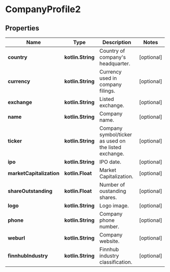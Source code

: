 
# CompanyProfile2

## Properties
Name | Type | Description | Notes
------------ | ------------- | ------------- | -------------
**country** | **kotlin.String** | Country of company&#39;s headquarter. |  [optional]
**currency** | **kotlin.String** | Currency used in company filings. |  [optional]
**exchange** | **kotlin.String** | Listed exchange. |  [optional]
**name** | **kotlin.String** | Company name. |  [optional]
**ticker** | **kotlin.String** | Company symbol/ticker as used on the listed exchange. |  [optional]
**ipo** | **kotlin.String** | IPO date. |  [optional]
**marketCapitalization** | **kotlin.Float** | Market Capitalization. |  [optional]
**shareOutstanding** | **kotlin.Float** | Number of oustanding shares. |  [optional]
**logo** | **kotlin.String** | Logo image. |  [optional]
**phone** | **kotlin.String** | Company phone number. |  [optional]
**weburl** | **kotlin.String** | Company website. |  [optional]
**finnhubIndustry** | **kotlin.String** | Finnhub industry classification. |  [optional]



